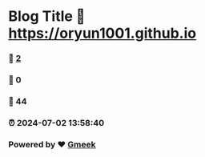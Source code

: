 # Blog Title :link: https://oryun1001.github.io 
### :page_facing_up: [2](https://oryun1001.github.io/tag.html) 
### :speech_balloon: 0 
### :hibiscus: 44 
### :alarm_clock: 2024-07-02 13:58:40 
### Powered by :heart: [Gmeek](https://github.com/Meekdai/Gmeek)
